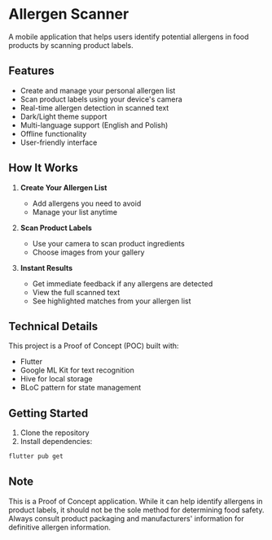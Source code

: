 # Allergen Scanner

A mobile application that helps users identify potential allergens in food products by scanning product labels.

## Features

- Create and manage your personal allergen list
- Scan product labels using your device's camera
- Real-time allergen detection in scanned text
- Dark/Light theme support
- Multi-language support (English and Polish)
- Offline functionality
- User-friendly interface

## How It Works

1. **Create Your Allergen List**
   - Add allergens you need to avoid
   - Manage your list anytime

2. **Scan Product Labels**
   - Use your camera to scan product ingredients
   - Choose images from your gallery

3. **Instant Results**
   - Get immediate feedback if any allergens are detected
   - View the full scanned text
   - See highlighted matches from your allergen list

## Technical Details

This project is a Proof of Concept (POC) built with:
- Flutter
- Google ML Kit for text recognition
- Hive for local storage
- BLoC pattern for state management

## Getting Started

1. Clone the repository
2. Install dependencies:
```bash
flutter pub get
```

## Note
This is a Proof of Concept application. While it can help identify allergens in product labels, it should not be the sole method for determining food safety. Always consult product packaging and manufacturers' information for definitive allergen information.